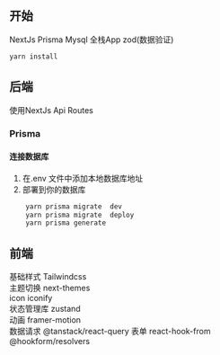 ## 开始

NextJs Prisma Mysql 全栈App zod(数据验证)

```bash
yarn install
```

## 后端

使用NextJs Api Routes

### Prisma

#### 连接数据库

1. 在.env 文件中添加本地数据库地址
2. 部署到你的数据库

```bash
    yarn prisma migrate  dev
    yarn prisma migrate  deploy
    yarn prisma generate
```
## 前端
基础样式 Tailwindcss   
主题切换 next-themes   
icon iconify   
状态管理库 zustand   
动画 framer-motion   
数据请求 @tanstack/react-query
表单 react-hook-from  @hookform/resolvers
